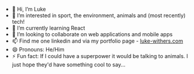 - 👋 Hi, I’m Luke 
- 👀 I’m interested in sport, the environment, animals and (most recently) tech!
- 🌱 I’m currently learning React
- 💞️ I’m looking to collaborate on web applications and mobile apps
- 📫 Find me one linkedin and via my portfolio page - <a href="https://luke-withers.com">luke-withers.com</a>
- 😄 Pronouns: He/Him
- ⚡ Fun fact: If I could have a superpower it would be talking to animals. I just hope they'd have something cool to say...

<!---
Lwithers93/Lwithers93 is a ✨ special ✨ repository because its `README.md` (this file) appears on your GitHub profile.
You can click the Preview link to take a look at your changes.
--->
